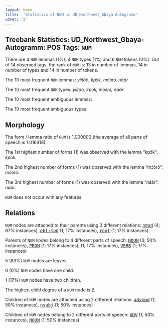 ```yaml
---
layout: base
title:  'Statistics of NUM in UD_Northwest_Gbaya-Autogramm'
udver: '2'
---
```


## Treebank Statistics: UD_Northwest_Gbaya-Autogramm: POS Tags: `NUM`

There are 4 `NUM` lemmas (1%), 4 `NUM` types (1%) and 6 `NUM` tokens (0%).
Out of 14 observed tags, the rank of `NUM` is: 13 in number of lemmas, 14 in number of types and 14 in number of tokens.

The 10 most frequent `NUM` lemmas: <em>yíítòó, kpɔ́k, mɔ̀ɔ̀rɔ́, náár</em>

The 10 most frequent `NUM` types:  <em>yíítòó, kpɔ́k, mɔ̀ɔ̀rɔ́, náár</em>

The 10 most frequent ambiguous lemmas: 

The 10 most frequent ambiguous types:  



## Morphology

The form / lemma ratio of `NUM` is 1.000000 (the average of all parts of speech is 1.016418).

The 1st highest number of forms (1) was observed with the lemma “kpɔ́k”: <em>kpɔ́k</em>.

The 2nd highest number of forms (1) was observed with the lemma “mɔ̀ɔ̀rɔ́”: <em>mɔ̀ɔ̀rɔ́</em>.

The 3rd highest number of forms (1) was observed with the lemma “náár”: <em>náár</em>.

`NUM` does not occur with any features.


## Relations

`NUM` nodes are attached to their parents using 3 different relations: <tt><a href="gya_autogramm-dep-nmod.html">nmod</a></tt> (4; 67% instances), <tt><a href="gya_autogramm-dep-obl-mod.html">obl:mod</a></tt> (1; 17% instances), <tt><a href="gya_autogramm-dep-root.html">root</a></tt> (1; 17% instances)

Parents of `NUM` nodes belong to 4 different parts of speech: <tt><a href="gya_autogramm-pos-NOUN.html">NOUN</a></tt> (3; 50% instances), <tt><a href="gya_autogramm-pos-PRON.html">PRON</a></tt> (1; 17% instances),  (1; 17% instances), <tt><a href="gya_autogramm-pos-VERB.html">VERB</a></tt> (1; 17% instances)

5 (83%) `NUM` nodes are leaves.

0 (0%) `NUM` nodes have one child.

1 (17%) `NUM` nodes have two children.

The highest child degree of a `NUM` node is 2.

Children of `NUM` nodes are attached using 2 different relations: <tt><a href="gya_autogramm-dep-advmod.html">advmod</a></tt> (1; 50% instances), <tt><a href="gya_autogramm-dep-nsubj.html">nsubj</a></tt> (1; 50% instances)

Children of `NUM` nodes belong to 2 different parts of speech: <tt><a href="gya_autogramm-pos-ADV.html">ADV</a></tt> (1; 50% instances), <tt><a href="gya_autogramm-pos-NOUN.html">NOUN</a></tt> (1; 50% instances)

